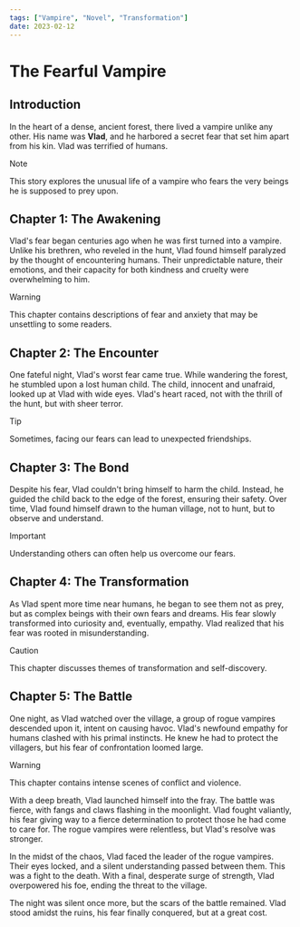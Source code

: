 ```yaml
---
tags: ["Vampire", "Novel", "Transformation"]
date: 2023-02-12
---
```


# The Fearful Vampire

## Introduction

In the heart of a dense, ancient forest, there lived a vampire unlike any other. His name was **Vlad**, and he harbored a secret fear that set him apart from his kin. Vlad was terrified of humans.

> [!NOTE]
> This story explores the unusual life of a vampire who fears the very beings he is supposed to prey upon.

## Chapter 1: The Awakening

Vlad's fear began centuries ago when he was first turned into a vampire. Unlike his brethren, who reveled in the hunt, Vlad found himself paralyzed by the thought of encountering humans. Their unpredictable nature, their emotions, and their capacity for both kindness and cruelty were overwhelming to him.

> [!WARNING]
> This chapter contains descriptions of fear and anxiety that may be unsettling to some readers.

## Chapter 2: The Encounter

One fateful night, Vlad's worst fear came true. While wandering the forest, he stumbled upon a lost human child. The child, innocent and unafraid, looked up at Vlad with wide eyes. Vlad's heart raced, not with the thrill of the hunt, but with sheer terror.

> [!TIP]
> Sometimes, facing our fears can lead to unexpected friendships.

## Chapter 3: The Bond

Despite his fear, Vlad couldn't bring himself to harm the child. Instead, he guided the child back to the edge of the forest, ensuring their safety. Over time, Vlad found himself drawn to the human village, not to hunt, but to observe and understand.

> [!IMPORTANT]
> Understanding others can often help us overcome our fears.

## Chapter 4: The Transformation

As Vlad spent more time near humans, he began to see them not as prey, but as complex beings with their own fears and dreams. His fear slowly transformed into curiosity and, eventually, empathy. Vlad realized that his fear was rooted in misunderstanding.

> [!CAUTION]
> This chapter discusses themes of transformation and self-discovery.

## Chapter 5: The Battle

One night, as Vlad watched over the village, a group of rogue vampires descended upon it, intent on causing havoc. Vlad's newfound empathy for humans clashed with his primal instincts. He knew he had to protect the villagers, but his fear of confrontation loomed large.

> [!WARNING]
> This chapter contains intense scenes of conflict and violence.

With a deep breath, Vlad launched himself into the fray. The battle was fierce, with fangs and claws flashing in the moonlight. Vlad fought valiantly, his fear giving way to a fierce determination to protect those he had come to care for. The rogue vampires were relentless, but Vlad's resolve was stronger.

In the midst of the chaos, Vlad faced the leader of the rogue vampires. Their eyes locked, and a silent understanding passed between them. This was a fight to the death. With a final, desperate surge of strength, Vlad overpowered his foe, ending the threat to the village.

The night was silent once more, but the scars of the battle remained. Vlad stood amidst the ruins, his fear finally conquered, but at a great cost.
